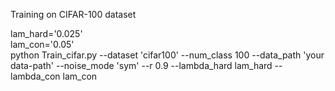 Training on CIFAR-100 dataset  

lam_hard='0.025'  
lam_con='0.05'  
python Train_cifar.py --dataset 'cifar100' --num_class 100 --data_path 'your data-path' --noise_mode 'sym' --r 0.9  --lambda_hard lam_hard  --lambda_con lam_con  
